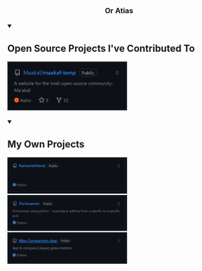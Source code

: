 <h3 align="center"> Or Atias</h1>

<details open>
  <summary><h2>Open Source Projects I've Contributed To</h2></summary>

  <p align="left>
    <a href="https://github.com/orati1111/maakaf-temp"><img width="270" src="maakaf-pic.png" alt="maakaf-temp"></a>
    
  </p>
</details>

<details open>
  <summary><h2>My Own Projects</h2></summary>

  <p align="left>
    <a href="https://github.com/orati1111/Ransomefriend"><img width="270" src="ran-pic.png" alt="maakaf-temp"></a>
    <a href="https://github.com/orati1111/Portscanner"><img width="270" src="port-pic.png" alt="maakaf-temp"></a>
    <a href="https://github.com/orati1111/Nba-Comparison-App"><img width="270" src="nba-pic.png" alt="maakaf-temp"></a>
    
  </p>
</details>

